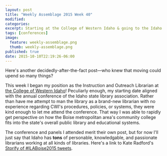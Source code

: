 ```yaml
---
layout: post
title: "Weekly Assemblage 2015 Week 40"
modified:
categories:
excerpt: Starting at the College of Western Idaho & going to the Idaho Library Association 2015 Annual Conference!
tags: [conferences]
image:
  feature: weekly-assemblage.png
  thumb: weekly-assemblage.png
published: true
date: 2015-10-10T22:19:26-06:00
---
```

Here's another decidedly-after-the-fact post—who knew that moving could upend so many things?  

This week I began my position as the Instruction and Outreach Librarian at [the College of Western Idaho](http://www.cwidaho.cc)! Peculiarly enough, my starting date aligned with the annual conference of the Idaho state library association. Rather than have me attempt to man the library as a brand-new librarian with no experience regarding CWI's procedures, policies, or systems, they were kind enough to let me attend the conference. That way I was able to rapidly get perspective on how the Boise metropolitan area's community college fits into the state's overall public library and educational systems.   

The conference and panels I attended merit their own post, but for now I'll just say that Idaho has **tons** of personable, knowledgable, and passionate librarians working at all kinds of libraries. Here's a link to Kate Radford's [Storify of #ILABoise2015 tweets](https://storify.com/fabrikate/ila-2015).    


 
